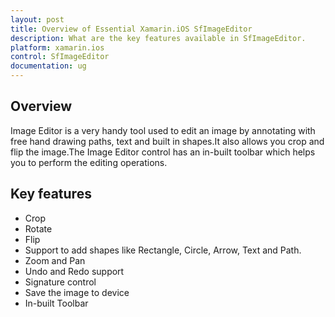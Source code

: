 ```yaml
---
layout: post
title: Overview of Essential Xamarin.iOS SfImageEditor
description: What are the key features available in SfImageEditor.
platform: xamarin.ios
control: SfImageEditor
documentation: ug
---
```


## Overview

Image Editor is a very handy tool used to edit an image by annotating with free hand drawing paths, text and built in shapes.It also allows you crop and flip the image.The Image Editor control has an in-built toolbar which helps you to perform the editing operations.

## Key features

* Crop 
* Rotate 
* Flip
* Support to add shapes like Rectangle, Circle, Arrow, Text and Path.
* Zoom and Pan
* Undo and Redo support
* Signature control
* Save the image to device
* In-built Toolbar